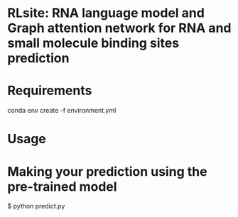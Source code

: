 # RLsite: RNA language model and Graph attention network for RNA and small molecule binding sites prediction

# Requirements

conda env create -f environment.yml

# Usage

# Making your prediction using the pre-trained model 

$ python predict.py
